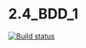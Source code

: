 # 2.4_BDD_1
[![Build status](https://ci.appveyor.com/api/projects/status/iit3effjl9trxen3?svg=true)](https://ci.appveyor.com/project/Er1kus/2-4-bdd-1)
